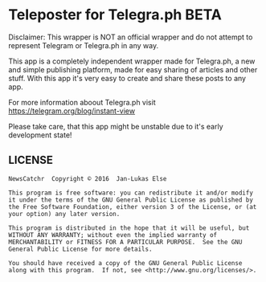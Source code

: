 # Teleposter for Telegra.ph BETA

Disclaimer: This wrapper is NOT an official wrapper and do not attempt to represent Telegram or Telegra.ph in any way.

This app is a completely independent wrapper made for Telegra.ph, a new and simple publishing platform, made for easy sharing of articles and other stuff. With this app it's very easy to create and share these posts to any app.

For more information aboout Telegra.ph visit https://telegram.org/blog/instant-view

Please take care, that this app might be unstable due to it's early development state!

## LICENSE

```
NewsCatchr  Copyright © 2016  Jan-Lukas Else

This program is free software: you can redistribute it and/or modify it under the terms of the GNU General Public License as published by the Free Software Foundation, either version 3 of the License, or (at your option) any later version.

This program is distributed in the hope that it will be useful, but WITHOUT ANY WARRANTY; without even the implied warranty of MERCHANTABILITY or FITNESS FOR A PARTICULAR PURPOSE.  See the GNU General Public License for more details.

You should have received a copy of the GNU General Public License along with this program.  If not, see <http://www.gnu.org/licenses/>.